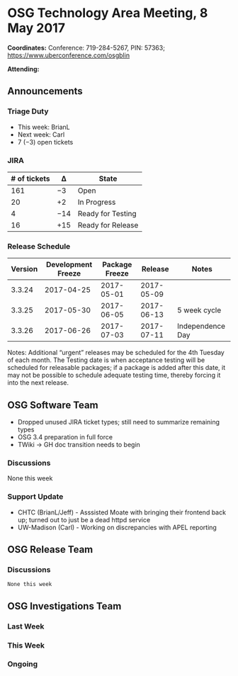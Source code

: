 # OSG Technology Area Meeting,  8 May 2017

**Coordinates:** Conference: 719-284-5267, PIN: 57363; <https://www.uberconference.com/osgblin>  

**Attending:**   


## Announcements


### Triage Duty

-   This week: BrianL
-   Next week: Carl
-   7 (&minus;3) open tickets


### JIRA

| # of tickets | &Delta;   | State             |
|------------ |--------- |----------------- |
| 161          | &minus;3  | Open              |
| 20           | +2        | In Progress       |
| 4            | &minus;14 | Ready for Testing |
| 16           | +15       | Ready for Release |


### Release Schedule

| Version | Development Freeze | Package Freeze | Release    | Notes            |
|------- |------------------ |-------------- |---------- |---------------- |
| 3.3.24  | 2017-04-25         | 2017-05-01     | 2017-05-09 |                  |
| 3.3.25  | 2017-05-30         | 2017-06-05     | 2017-06-13 | 5 week cycle     |
| 3.3.26  | 2017-06-26         | 2017-07-03     | 2017-07-11 | Independence Day |

Notes: Additional “urgent” releases may be scheduled for the 4th Tuesday of each month. The Testing date is when acceptance testing will be scheduled for releasable packages; if a package is added after this date, it may not be possible to schedule adequate testing time, thereby forcing it into the next release.  


## OSG Software Team

-   Dropped unused JIRA ticket types; still need to summarize remaining types
-   OSG 3.4 preparation in full force
-   TWiki -> GH doc transition needs to begin

### Discussions

None this week  


### Support Update

-   CHTC (BrianL/Jeff) - Asssisted Moate with bringing their frontend back up; turned out to just be a dead httpd service
-   UW-Madison (Carl) - Working on discrepancies with APEL reporting

## OSG Release Team



### Discussions
    None this week

## OSG Investigations Team


### Last Week


### This Week



### Ongoing

